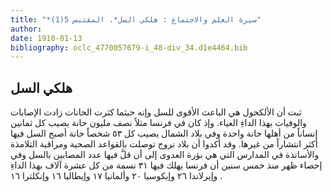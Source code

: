 ```yaml
---
title: "*سيرة العلم والاجتماع : هلكي السل*. المقتبس 5(1)"
author: 
date: 1910-01-13
bibliography: oclc_4770057679-i_48-div_34.d1e4464.bib
---
```




##  هلكي السل 


 ثبت أن الألكحول هي الباعث الأقوى للسل وإنه حيثما كثرت الحانات زادت الإصابات والوفيات بهذا الداءِ العياء. وإذ كان في فرنسا مثلاً نصف مليون حانة يصيب كل  ثمانين   إنساناً من أهلها حانة واحدة وفي بلاد الشمال يصيب كل  ٥٣  شخصاً حانة أصبح السل فيها أكثر انتشاراً من غيرها. وقد أكدوا أن بلاد نروج توصلت بالقواعد الصحية ومراقبة التلامذة والأساتذة في المدارس التي هي بؤرة العدوى إلى أن قلَّ فيها عدد المصابين بالسل وفي إحصاء ظهر منذ  خمس  سنين أن فرنسا يهلك فيها  ٣١  نسمة من كل  عشرة  آلاف  بهذا الداءِ وإيرلاندا  ٢٦  وإيكوسيا  ٢٠  وألمانيا  ١٧  وإيطاليا  ١٦  وإنكلترا  ١٦  . 
